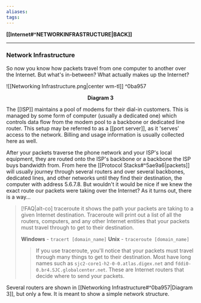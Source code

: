 ```yaml
---
aliases:
tags:
---
```

**[[Internet#^NETWORKINFRASTRUCTURE|BACK]]**

---
### Network Infrastructure
So now you know how packets travel from one computer to another over the Internet. But what's in-between? What actually makes up the Internet?

![[Networking Infrastructure.png|center wm-tl]] ^0ba957
<center><strong>Diagram 3</strong></center>

The [[ISP]] maintains a pool of modems for their dial-in customers. This is managed by some form of computer (usually a dedicated one) which controls data flow from the modem pool to a backbone or dedicated line router. This setup may be referred to as a [[port server]], as it 'serves' access to the network. Billing and usage information is usually collected here as well.

After your packets traverse the phone network and your ISP's local equipment, they are routed onto the ISP's backbone or a backbone the ISP buys bandwidth from. From here the [[Protocol Stacks#^5ae9a6|packets]] will usually journey through several routers and over several backbones, dedicated lines, and other networks until they find their destination, the computer with address 5.6.7.8. But wouldn't it would be nice if we knew the exact route our packets were taking over the Internet? As it turns out, there is a way...
>[!FAQ|alt-co] traceroute
> it shows the path your packets are taking to a given Internet destination. Traceroute will print out a list of all the routers, computers, and any other Internet entities that your packets must travel through to get to their destination.
> 
> **Windows** - `tracert [domain_name]`
> **Unix** - `traceroute [domain_name]`
> 
>> If you use traceroute, you'll notice that your packets must travel through many things to get to their destination. Most have long names such as `sjc2-core1-h2-0-0.atlas.digex.net` and `fddi0-0.br4.SJC.globalcenter.net`. These are Internet routers that decide where to send your packets.

Several routers are shown in [[Networking Infrastructure#^0ba957|Diagram 3]], but only a few. It is meant to show a simple network structure.

<br>